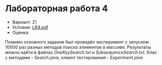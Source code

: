 # Лабораторная работа 4

- Вариант: 21
- Условие: [LR4.pdf](https://github.com/xairaven/KPI-Labs/blob/main/2ndSemester/Programming%20complex%20algorithms/Lab4/LR4.pdf)
- Оценка: 

Помимо основного задания был проведён эксперимент с запуском 10000 раз разных методов поиска элементов в массиве. Результаты можно найти в файлах *OneKeySearch.txt* и *SubsequenceSearch.txt*. Клас с методами - *Search.java*, клиент тестирования - *Experiment.java*
